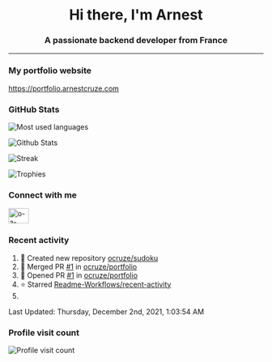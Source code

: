 <h1 align="center">Hi there, I'm Arnest</h1>
<h3 align="center">A passionate backend developer from France</h3>

---

### My portfolio website

https://portfolio.arnestcruze.com

### GitHub Stats

![Most used languages](https://github-readme-stats.vercel.app/api/top-langs/?username=ocruze&langs_count=10&layout=compact&hide=tsql)

![Github Stats](https://github-readme-stats.vercel.app/api?username=ocruze&count_private=true&show_icons=true&title_color=fff&text_color=fff&bg_color=30,36d1dc,904e95)

![Streak](https://github-readme-streak-stats.herokuapp.com/?user=ocruze&)

![Trophies](https://github-profile-trophy.vercel.app/?username=ocruze)

### Connect with me

<p align="left">
<a href="https://linkedin.com/in/o-a-cruze" target="blank"><img align="center" src="https://raw.githubusercontent.com/rahuldkjain/github-profile-readme-generator/master/src/images/icons/Social/linked-in-alt.svg" alt="o-a-cruze" height="30" width="40" /></a>
</p>

### Recent activity

<!--RECENT_ACTIVITY:start-->
1. 📔 Created new repository [ocruze/sudoku](https://github.com/ocruze/sudoku)
2. 🎉 Merged PR [#1](https://github.com/ocruze/portfolio/pull/1) in [ocruze/portfolio](https://github.com/ocruze/portfolio)
3. 💪 Opened PR [#1](https://github.com/ocruze/portfolio/pull/1) in [ocruze/portfolio](https://github.com/ocruze/portfolio)
4. ⭐ Starred [Readme-Workflows/recent-activity](https://github.com/Readme-Workflows/recent-activity)
5. 
<!--RECENT_ACTIVITY:end-->

<!--RECENT_ACTIVITY:last_update-->
Last Updated: Thursday, December 2nd, 2021, 1:03:54 AM
<!--RECENT_ACTIVITY:last_update_end-->

### Profile visit count

![Profile visit count](https://profile-counter.glitch.me/ocruze/count.svg)
